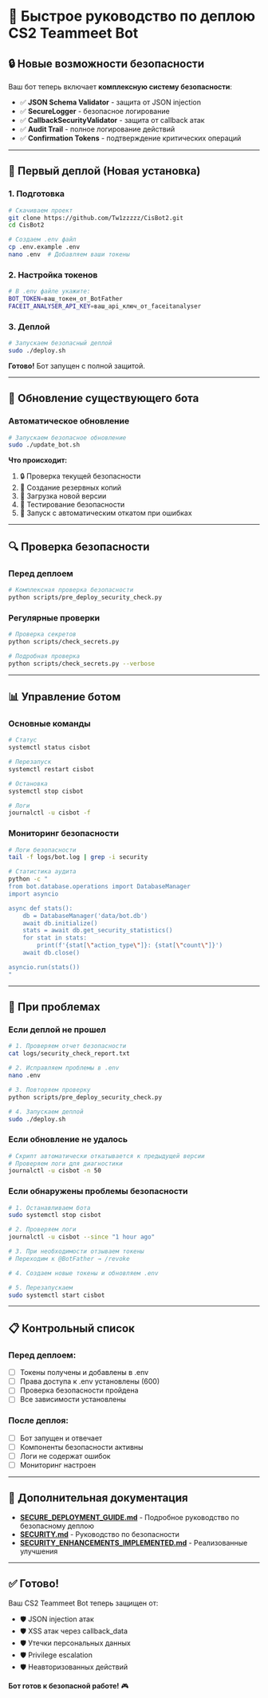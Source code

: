 # 🚀 Быстрое руководство по деплою CS2 Teammeet Bot

## 🔒 Новые возможности безопасности

Ваш бот теперь включает **комплексную систему безопасности**:
- ✅ **JSON Schema Validator** - защита от JSON injection
- ✅ **SecureLogger** - безопасное логирование
- ✅ **CallbackSecurityValidator** - защита от callback атак
- ✅ **Audit Trail** - полное логирование действий
- ✅ **Confirmation Tokens** - подтверждение критических операций

---

## 🚀 Первый деплой (Новая установка)

### 1. Подготовка
```bash
# Скачиваем проект
git clone https://github.com/Tw1zzzzz/CisBot2.git
cd CisBot2

# Создаем .env файл
cp .env.example .env
nano .env  # Добавляем ваши токены
```

### 2. Настройка токенов
```bash
# В .env файле укажите:
BOT_TOKEN=ваш_токен_от_BotFather
FACEIT_ANALYSER_API_KEY=ваш_api_ключ_от_faceitanalyser
```

### 3. Деплой
```bash
# Запускаем безопасный деплой
sudo ./deploy.sh
```

**Готово!** Бот запущен с полной защитой.

---

## 🔄 Обновление существующего бота

### Автоматическое обновление
```bash
# Запускаем безопасное обновление
sudo ./update_bot.sh
```

**Что происходит:**
1. 🔒 Проверка текущей безопасности
2. 💾 Создание резервных копий
3. 🔄 Загрузка новой версии
4. 🧪 Тестирование безопасности
5. 🚀 Запуск с автоматическим откатом при ошибках

---

## 🔍 Проверка безопасности

### Перед деплоем
```bash
# Комплексная проверка безопасности
python scripts/pre_deploy_security_check.py
```

### Регулярные проверки
```bash
# Проверка секретов
python scripts/check_secrets.py

# Подробная проверка
python scripts/check_secrets.py --verbose
```

---

## 📊 Управление ботом

### Основные команды
```bash
# Статус
systemctl status cisbot

# Перезапуск
systemctl restart cisbot

# Остановка
systemctl stop cisbot

# Логи
journalctl -u cisbot -f
```

### Мониторинг безопасности
```bash
# Логи безопасности
tail -f logs/bot.log | grep -i security

# Статистика аудита
python -c "
from bot.database.operations import DatabaseManager
import asyncio

async def stats():
    db = DatabaseManager('data/bot.db')
    await db.initialize()
    stats = await db.get_security_statistics()
    for stat in stats:
        print(f'{stat[\"action_type\"]}: {stat[\"count\"]}')
    await db.close()

asyncio.run(stats())
"
```

---

## 🚨 При проблемах

### Если деплой не прошел
```bash
# 1. Проверяем отчет безопасности
cat logs/security_check_report.txt

# 2. Исправляем проблемы в .env
nano .env

# 3. Повторяем проверку
python scripts/pre_deploy_security_check.py

# 4. Запускаем деплой
sudo ./deploy.sh
```

### Если обновление не удалось
```bash
# Скрипт автоматически откатывается к предыдущей версии
# Проверяем логи для диагностики
journalctl -u cisbot -n 50
```

### Если обнаружены проблемы безопасности
```bash
# 1. Останавливаем бота
sudo systemctl stop cisbot

# 2. Проверяем логи
journalctl -u cisbot --since "1 hour ago"

# 3. При необходимости отзываем токены
# Переходим к @BotFather → /revoke

# 4. Создаем новые токены и обновляем .env

# 5. Перезапускаем
sudo systemctl start cisbot
```

---

## 📋 Контрольный список

### Перед деплоем:
- [ ] Токены получены и добавлены в .env
- [ ] Права доступа к .env установлены (600)
- [ ] Проверка безопасности пройдена
- [ ] Все зависимости установлены

### После деплоя:
- [ ] Бот запущен и отвечает
- [ ] Компоненты безопасности активны
- [ ] Логи не содержат ошибок
- [ ] Мониторинг настроен

---

## 🔗 Дополнительная документация

- **[SECURE_DEPLOYMENT_GUIDE.md](SECURE_DEPLOYMENT_GUIDE.md)** - Подробное руководство по безопасному деплою
- **[SECURITY.md](SECURITY.md)** - Руководство по безопасности
- **[SECURITY_ENHANCEMENTS_IMPLEMENTED.md](SECURITY_ENHANCEMENTS_IMPLEMENTED.md)** - Реализованные улучшения

---

## ✅ Готово!

Ваш CS2 Teammeet Bot теперь защищен от:
- 🛡️ JSON injection атак
- 🛡️ XSS атак через callback_data  
- 🛡️ Утечки персональных данных
- 🛡️ Privilege escalation
- 🛡️ Неавторизованных действий

**Бот готов к безопасной работе!** 🎮
